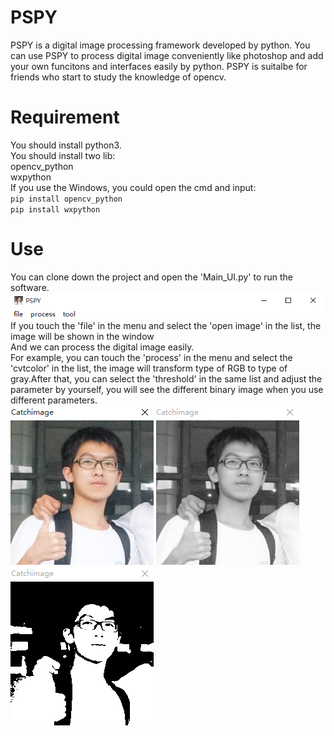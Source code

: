 # PSPY
PSPY is a digital image processing framework developed by python. You can use PSPY to process digital image conveniently like photoshop and add your own funcitons and interfaces easily by python. 
PSPY is suitalbe for friends who start to study the knowledge of opencv.
# Requirement
You should install python3.</br> 
You should install two lib:</br>
opencv_python</br>
wxpython</br>
If you use the Windows, you could open the cmd and input:</br>
`
pip install opencv_python 
`
</br>
`
pip install wxpython 
`
</br>
# Use
You can clone down the project and open the 'Main_UI.py' to run the software.</br>
![PSPY](https://github.com/HamburgerZ/PSPY/blob/master/PSPY.PNG)</br>
If you touch the 'file' in the menu and select the 'open image' in the list, the image will be shown in the window</br>
And we can process the digital image easily.</br>
For example, you can touch the 'process' in the menu and select the 'cvtcolor' in the list, the image will transform type of RGB to type of gray.After that, you can select the 'threshold' in the same list and adjust the parameter by yourself, you will see the different binary image when you use different parameters.</br>
![image_original](https://github.com/HamburgerZ/PSPY/blob/add-some-picture/image_original.PNG)
![image_gray](https://github.com/HamburgerZ/PSPY/blob/add-some-picture/image_gray.PNG)
![image_threshold](https://github.com/HamburgerZ/PSPY/blob/add-some-picture/image_threshold.PNG)</br>

          



